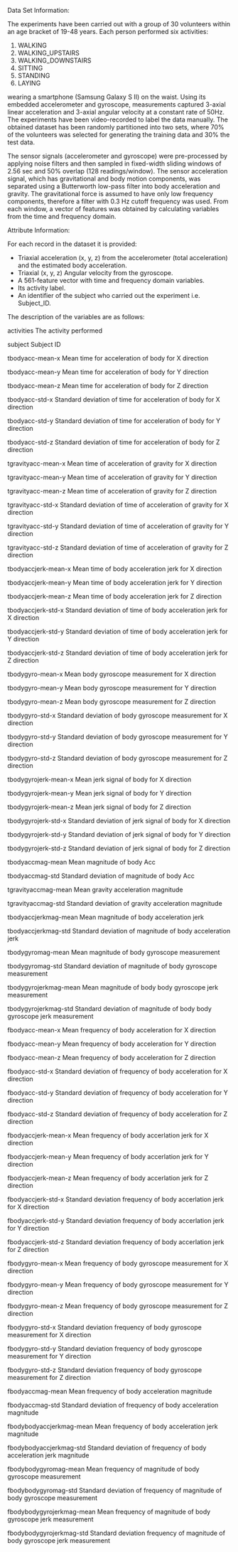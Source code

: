 Data Set Information:

The experiments have been carried out with a group of 30 volunteers within an age bracket of 19-48 years. Each person performed six activities:
1. WALKING
2. WALKING_UPSTAIRS
3. WALKING_DOWNSTAIRS
4. SITTING
5. STANDING
6. LAYING

wearing a smartphone (Samsung Galaxy S II) on the waist. Using its embedded accelerometer and gyroscope, measurements captured 3-axial linear acceleration and 3-axial angular velocity at a constant rate of 50Hz. The experiments have been video-recorded to label the data manually. The obtained dataset has been randomly partitioned into two sets, where 70% of the volunteers was selected for generating the training data and 30% the test data. 

The sensor signals (accelerometer and gyroscope) were pre-processed by applying noise filters and then sampled in fixed-width sliding windows of 2.56 sec and 50% overlap (128 readings/window). The sensor acceleration signal, which has gravitational and body motion components, was separated using a Butterworth low-pass filter into body acceleration and gravity. The gravitational force is assumed to have only low frequency components, therefore a filter with 0.3 Hz cutoff frequency was used. From each window, a vector of features was obtained by calculating variables from the time and frequency domain.

Attribute Information:

For each record in the dataset it is provided: 
- Triaxial acceleration (x, y, z) from the accelerometer (total acceleration) and the estimated body acceleration. 
- Triaxial (x, y, z) Angular velocity from the gyroscope. 
- A 561-feature vector with time and frequency domain variables. 
- Its activity label. 
- An identifier of the subject who carried out the experiment i.e. Subject_ID.

The description of the variables are as follows:

activities	The activity performed

subject	Subject ID

tbodyacc-mean-x	Mean time for acceleration of body for X direction

tbodyacc-mean-y	Mean time for acceleration of body for Y direction

tbodyacc-mean-z	Mean time for acceleration of body for Z direction

tbodyacc-std-x	Standard deviation of time for acceleration of body for X direction

tbodyacc-std-y	Standard deviation of time for acceleration of body for Y direction

tbodyacc-std-z	Standard deviation of time for acceleration of body for Z direction

tgravityacc-mean-x	Mean time of acceleration of gravity for X direction

tgravityacc-mean-y	Mean time of acceleration of gravity for Y direction

tgravityacc-mean-z	Mean time of acceleration of gravity for Z direction

tgravityacc-std-x	Standard deviation of time of acceleration of gravity for X direction

tgravityacc-std-y	Standard deviation of time of acceleration of gravity for Y direction

tgravityacc-std-z	Standard deviation of time of acceleration of gravity for Z direction

tbodyaccjerk-mean-x	Mean time of body acceleration jerk for X direction

tbodyaccjerk-mean-y	Mean time of body acceleration jerk for Y direction

tbodyaccjerk-mean-z	Mean time of body acceleration jerk for Z direction

tbodyaccjerk-std-x	Standard deviation of time of body acceleration jerk for X direction

tbodyaccjerk-std-y	Standard deviation of time of body acceleration jerk for Y direction

tbodyaccjerk-std-z	Standard deviation of time of body acceleration jerk for Z direction

tbodygyro-mean-x	Mean body gyroscope measurement for X direction

tbodygyro-mean-y	Mean body gyroscope measurement for Y direction

tbodygyro-mean-z	Mean body gyroscope measurement for Z direction

tbodygyro-std-x	Standard deviation of body gyroscope measurement for X direction

tbodygyro-std-y	Standard deviation of body gyroscope measurement for Y direction

tbodygyro-std-z	Standard deviation of body gyroscope measurement for Z direction

tbodygyrojerk-mean-x	Mean jerk signal of body for X direction

tbodygyrojerk-mean-y	Mean jerk signal of body for Y direction

tbodygyrojerk-mean-z	Mean jerk signal of body for Z direction

tbodygyrojerk-std-x	Standard deviation of jerk signal of body for X direction

tbodygyrojerk-std-y	Standard deviation of jerk signal of body for Y direction

tbodygyrojerk-std-z	Standard deviation of jerk signal of body for Z direction

tbodyaccmag-mean	Mean magnitude of body Acc

tbodyaccmag-std	Standard deviation of magnitude of body Acc

tgravityaccmag-mean	Mean gravity acceleration magnitude

tgravityaccmag-std	Standard deviation of gravity acceleration magnitude

tbodyaccjerkmag-mean	Mean magnitude of body acceleration jerk

tbodyaccjerkmag-std	Standard deviation of magnitude of body acceleration jerk

tbodygyromag-mean	Mean magnitude of body gyroscope measurement

tbodygyromag-std	Standard deviation of magnitude of body gyroscope measurement

tbodygyrojerkmag-mean	Mean magnitude of body body gyroscope jerk measurement

tbodygyrojerkmag-std	Standard deviation of magnitude of body body gyroscope jerk measurement

fbodyacc-mean-x	Mean frequency of body acceleration for X direction

fbodyacc-mean-y	Mean frequency of body acceleration for Y direction

fbodyacc-mean-z	Mean frequency of body acceleration for Z direction

fbodyacc-std-x	Standard deviation of frequency of body acceleration for X direction

fbodyacc-std-y	Standard deviation of frequency of body acceleration for Y direction

fbodyacc-std-z	Standard deviation of frequency of body acceleration for Z direction

fbodyaccjerk-mean-x	Mean frequency of body accerlation jerk for X direction

fbodyaccjerk-mean-y	Mean frequency of body accerlation jerk for Y direction

fbodyaccjerk-mean-z	Mean frequency of body accerlation jerk for Z direction

fbodyaccjerk-std-x	Standard deviation frequency of body accerlation jerk for X direction

fbodyaccjerk-std-y	Standard deviation frequency of body accerlation jerk for Y direction

fbodyaccjerk-std-z	Standard deviation frequency of body accerlation jerk for Z direction

fbodygyro-mean-x	Mean frequency of body gyroscope measurement for X direction

fbodygyro-mean-y	Mean frequency of body gyroscope measurement for Y direction

fbodygyro-mean-z	Mean frequency of body gyroscope measurement for Z direction

fbodygyro-std-x	Standard deviation frequency of body gyroscope measurement for X direction

fbodygyro-std-y	Standard deviation frequency of body gyroscope measurement for Y direction

fbodygyro-std-z	Standard deviation frequency of body gyroscope measurement for Z direction

fbodyaccmag-mean	Mean frequency of body acceleration magnitude

fbodyaccmag-std	Standard deviation of frequency of body acceleration magnitude

fbodybodyaccjerkmag-mean	Mean frequency of body acceleration jerk magnitude

fbodybodyaccjerkmag-std	Standard deviation of frequency of body acceleration jerk magnitude

fbodybodygyromag-mean	Mean frequency of magnitude of body gyroscope measurement

fbodybodygyromag-std	Standard deviation of frequency of magnitude of body gyroscope measurement

fbodybodygyrojerkmag-mean	Mean frequency of magnitude of body gyroscope jerk measurement

fbodybodygyrojerkmag-std	Standard deviation frequency of magnitude of body gyroscope jerk measurement
